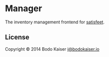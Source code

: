 # Manager

The inventory management frontend for [satisfeet](http://manager.satisfeet.me).

## License

Copyright © 2014 Bodo Kaiser <i@bodokaiser.io>
